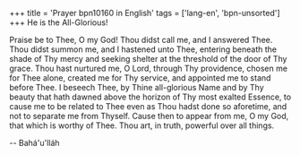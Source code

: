 +++
title = 'Prayer bpn10160 in English'
tags = ['lang-en', 'bpn-unsorted']
+++
He is the All-Glorious! 
 
Praise be to Thee, O my God!  Thou didst call me, and I answered Thee.  Thou didst summon me, and I hastened unto Thee, entering beneath the shade of Thy mercy and seeking shelter at the threshold of the door of Thy grace.  Thou hast nurtured me, O Lord, through Thy providence, chosen me for Thee alone, created me for Thy service, and appointed me to stand before Thee.  I beseech Thee, by Thine all-glorious Name and by Thy beauty that hath dawned above the horizon of Thy most exalted Essence, to cause me to be related to Thee even as Thou hadst done so aforetime, and not to separate me from Thyself.  Cause then to appear from me, O my God, that which is worthy of Thee.  Thou art, in truth, powerful over all things.

-- Bahá'u'lláh
